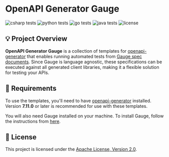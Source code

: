 # OpenAPI Generator Gauge

![csharp tests](https://github.com/lewishazell/openapi-generator-cucumber-templates/actions/workflows/csharp-tests.yml/badge.svg)
![python tests](https://github.com/lewishazell/openapi-generator-cucumber-templates/actions/workflows/python-tests.yml/badge.svg)
![go tests](https://github.com/lewishazell/openapi-generator-cucumber-templates/actions/workflows/go-tests.yml/badge.svg)
![java tests](https://github.com/lewishazell/openapi-generator-cucumber-templates/actions/workflows/java-tests.yml/badge.svg)
![license](https://img.shields.io/github/license/lewishazell/openapi-generator-cucumber-templates?color=blue)

## 💡 Project Overview
**OpenAPI Generator Gauge** is a collection of templates for [openapi-generator](https://openapi-generator.tech/) that enables running automated tests from [Gauge spec documents](https://docs.gauge.org/writing-specifications). Since Gauge is language agnostic, these specifications can be executed against all generated client libraries, making it a flexible solution for testing your APIs.

## 🎯 Requirements
To use the templates, you'll need to have [openapi-generator](https://openapi-generator.tech/docs/installation) installed. Version **7.11.0** or later is recommended for use with these templates.

You will also need Gauge installed on your machine. To install Gauge, follow the instructions from [here](https://docs.gauge.org/getting_started/installing-gauge).

## 📜 License
This project is licensed under the [Apache License, Version 2.0](https://www.apache.org/licenses/LICENSE-2.0.html).
